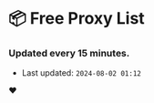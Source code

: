 # :package: Free Proxy List
### Updated every 15 minutes.

- Last updated: `2024-08-02 01:12`

:heart:
